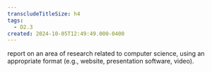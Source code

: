 ```yaml
---
transcludeTitleSize: h4
tags:
  - D2.3
created: 2024-10-05T12:49:49.000-0400
---
```

report on an area of research related to computer science, using an appropriate format (e.g., website, presentation software, video).